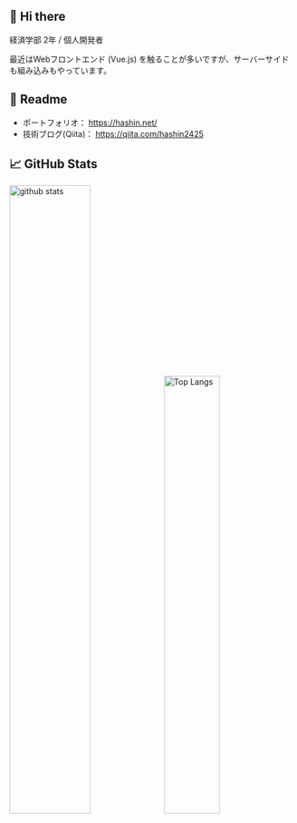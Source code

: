 ## 🌱 Hi there

経済学部 2年 / 個人開発者

最近はWebフロントエンド (Vue.js) を触ることが多いですが、サーバーサイドも組み込みもやっています。

## 👀 Readme

- ポートフォリオ： https://hashin.net/
- 技術ブログ(Qiita)： https://qiita.com/hashin2425

## 📈 GitHub Stats

<p align="left">
  <img alt="github stats" width="53.3%" src="https://github-readme-stats-vercel-wea9.vercel.app/api?username=hashin2425&show_icons=ture&count_private=true&include_all_commits=true" />

  <img alt="Top Langs" width="44.5%" src="https://github-readme-stats-vercel-wea9.vercel.app/api/top-langs/?username=hashin2425&langs_count=100&layout=compact&show_icons=true&hide=jupyter%20notebook,HTML,HLSL,ShaderLab,CSS,Sass" />
</p>
